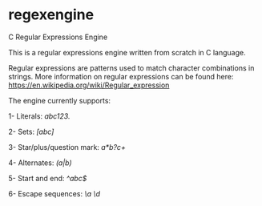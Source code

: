 # regexengine
C Regular Expressions Engine

This is a regular expressions engine written from scratch in C language. 

Regular expressions are patterns used to match character combinations in strings. More information on regular expressions can be found here: https://en.wikipedia.org/wiki/Regular_expression

The engine currently supports:

  1- Literals:  <i>abc123.</i>
  
  2- Sets:  <i>[abc]</i>
  
  3- Star/plus/question mark:  <i>a*b?c+</i>
  
  4- Alternates:  <i>(a|b)</i>
  
  5- Start and end:  <i>^abc$</i>
  
  6- Escape sequences:  <i>\a \d</i>
  

